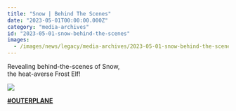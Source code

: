 ```yaml
---
title: "Snow | Behind The Scenes"
date: "2023-05-01T00:00:00.000Z"
category: "media-archives"
id: "2023-05-01-snow-behind-the-scenes"
images:
  - /images/news/legacy/media-archives/2023-05-01-snow-behind-the-scenes/95bde3ef12b14511a0636280f5247cd0_002.webp
---
```


Revealing behind-the-scenes of Snow,  
the heat-averse Frost Elf!  

![](/images/news/legacy/media-archives/2023-05-01-snow-behind-the-scenes/95bde3ef12b14511a0636280f5247cd0_002.webp)

  
[**#OUTERPLANE**](/)
